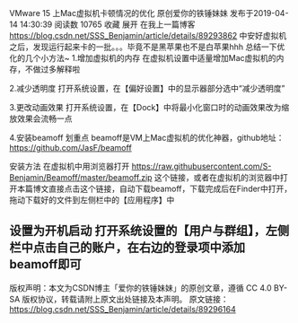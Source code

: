 VMware 15 上Mac虚拟机卡顿情况的优化
原创爱你的铁锤妹妹 发布于2019-04-14 14:30:39 阅读数 10765  收藏
展开
在我上一篇博客 https://blog.csdn.net/SSS_Benjamin/article/details/89293862 中安好虚拟机之后，发现运行起来卡的一批。。。毕竟不是黑苹果也不是白苹果hhh
总结一下优化的几个小方法~
1.增加虚拟机的内存
在虚拟机设置中适量增加Mac虚拟机的内存，不做过多解释啦

2.减少透明度
打开系统设置，在【偏好设置】中的显示器部分选中“减少透明度”

3.更改动画效果
打开系统设置，在【Dock】中将最小化窗口时的动画效果改为缩放效果会流畅一点


4.安装beamoff 划重点
beamoff是VM上Mac虚拟机的优化神器，github地址：https://github.com/JasF/beamoff

安装方法
在虚拟机中用浏览器打开 https://raw.githubusercontent.com/S-Benjamin/Beamoff/master/beamoff.zip 这个链接，或者在虚拟机的浏览器中打开本篇博文直接点击这个链接，自动下载beamoff，下载完成后在Finder中打开，拖动下载好的文件到左侧栏中的【应用程序】中

设置为开机启动
打开系统设置的【用户与群组】，左侧栏中点击自己的账户，在右边的登录项中添加beamoff即可
------------------------------------------------
版权声明：本文为CSDN博主「爱你的铁锤妹妹」的原创文章，遵循 CC 4.0 BY-SA 版权协议，转载请附上原文出处链接及本声明。
原文链接：https://blog.csdn.net/SSS_Benjamin/article/details/89296164
